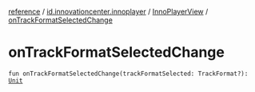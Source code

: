 [reference](../../index.md) / [id.innovationcenter.innoplayer](../index.md) / [InnoPlayerView](index.md) / [onTrackFormatSelectedChange](./on-track-format-selected-change.md)

# onTrackFormatSelectedChange

`fun onTrackFormatSelectedChange(trackFormatSelected: TrackFormat?): `[`Unit`](https://kotlinlang.org/api/latest/jvm/stdlib/kotlin/-unit/index.html)